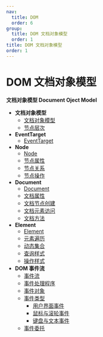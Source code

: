 ```yaml
---
nav:
  title: DOM
  order: 6
group:
  title: DOM 文档对象模型
  order: 1
title: DOM 文档对象模型
order: 1
---
```


# DOM 文档对象模型

**文档对象模型 Document Oject Model**

- **文档对象模型**
  - [文档对象模型](/document-object-model/dom/dom)
  - [节点层次](/document-object-model/dom/hierarchy-of-nodes)
- **EventTarget**
  - [EventTarget](/document-object-model/event-target/event-target)
- **Node**
  - [Node](/document-object-model/node/node)
  - [节点属性](/document-object-model/node/node-properties)
  - [节点关系](/document-object-model/node/node-relationships)
  - [节点操作](/document-object-model/node/node-manipulation)
- **Document**
  - [Document](/document-object-model/document/document)
  - [文档属性](/document-object-model/document/document-properties)
  - [文档节点创建](/document-object-model/document/document-node-creation)
  - [文档元素访问](/document-object-model/document/document-element-access)
  - [文档方法](/document-object-model/document/document-methods)
- **Element**
  - [Element](/document-object-model/element/element)
  - [元素遍历](/document-object-model/element/element-traversal)
  - [动态集合](/document-object-model/element/dynamic-collection)
  - [查询样式](/document-object-model/element/accessing-element-styles)
  - [操作样式](/document-object-model/element/working-with-style-sheets)
- **DOM 事件流**
  - [事件流](/document-object-model/events/event-flow)
  - [事件处理程序](/document-object-model/events/event-handlers-or-listener)
  - [事件对象](/document-object-model/events/the-event-object)
  - [事件类型](/document-object-model/events/event-types/event-types)
    - [用户界面事件](/document-object-model/events/event-types/ui-events)
    - [鼠标与滚轮事件](/document-object-model/events/event-types/the-mouse-and-dom-mouse-scroll-events)
    - [键盘与文本事件](/document-object-model/events/event-types/the-keyboard-and-text-events)
  - [事件委托](/document-object-model/events/event-delegation)
